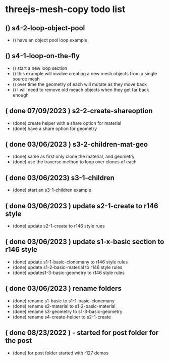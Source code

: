 # threejs-mesh-copy todo list

<!-- LOOP SECTION -->

## () s4-2-loop-object-pool
* () have an object pool loop example

## () s4-1-loop-on-the-fly
* () start a new loop section
* () this example will involve creating a new mesh objects from a single source mesh
* () over time the geometry of each will mutate as they move back
* () I will need to remove old meach objects when they get far back enough

<!-- CREATE SECTION -->

<!-- DONE -->

## ( done 07/09/2023 ) s2-2-create-shareoption
* (done) create helper with a share option for material
* (done) have a share option for geometry

## ( done 03/06/2023 ) s3-2-children-mat-geo
* (done) same as first only clone the material, and geometry
* (done) use the traverse method to loop over clones of each

## ( done 03/06/2023) s3-1-children
* (done) start an s3-1-children example

## ( done 03/06/2023 ) update s2-1-create to r146 style
* (done) update s2-1-create to r146 style rues

## ( done 03/06/2023 ) update s1-x-basic section to r146 style
* (done) update s1-1-basic-clonemany to r146 style rules
* (done) update s1-2-basic-material to r146 style rules
* (done) updates1-3-basic-geometry to r146 style rules

## ( done 03/06/2023 ) rename folders
* (done) rename s1-basic to s1-1-basic-clonemany
* (done) rename s2-material to s1-2-basic-material
* (done) rename s3-geometry to s1-3-basic-geometry
* (done) rename s4-create-helper to s2-1-create

## ( done 08/23/2022 ) - started for post folder for the post
* (done) for post folder started with r127 demos
